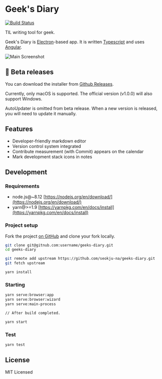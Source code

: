# Geek's Diary

[![Build Status](https://img.shields.io/travis/seokju-na/geeks-diary.svg?style=flat-square
)](https://travis-ci.org/seokju-na/geeks-diary)

TIL writing tool for geek.

Geek's Diary is [Electron](https://electronjs.org)-based app. It is written [Typescript](http://www.typescriptlang.org/) and uses [Angular](https://angular.io).

![Main Screenshot](https://user-images.githubusercontent.com/13250888/50434040-1f94ea80-091f-11e9-86f8-298bce529b40.png)


## 🚀 Beta releases

You can download the installer from [Github Releases](https://github.com/seokju-na/geeks-diary/releases).

Currently, only macOS is supported. The official version (v1.0.0) will also support Windows.

AutoUpdater is omitted from beta release. When a new version is released, you will need to update it manually.


## Features

- Developer-friendly markdown editor
- Version control system integrated
- Contribute measurement (with Commit) appears on the calendar
- Mark development stack icons in notes
 

## Development

### Requirements

- node.js@~8.12 [https://nodejs.org/en/download/](https://nodejs.org/en/download/)
- yarn@>=1.9 [https://yarnpkg.com/en/docs/install](https://yarnpkg.com/en/docs/install)


### Project setup

Fork the project [on GitHub](https://github.com/seokju-na/geeks-diary) and clone your fork locally.

```bash
git clone git@gitnub.com:username/geeks-diary.git
cd geeks-diary

git remote add upstream https://github.com/seokju-na/geeks-diary.git
git fetch upstream

yarn install
```


### Starting

```bash
yarn serve:browser:app
yarn serve:browser:wizard
yarn serve:main-process

// After build completed.

yarn start
```

### Test

```bash
yarn test
```


## License

MIT Licensed
